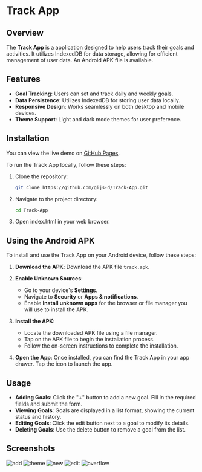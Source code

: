 # Track App

## Overview

The **Track App** is a application designed to help users track their goals and activities. It utilizes IndexedDB for data storage, allowing for efficient management of user data. An Android APK file is available.

## Features

-   **Goal Tracking**: Users can set and track daily and weekly goals.
-   **Data Persistence**: Utilizes IndexedDB for storing user data locally.
-   **Responsive Design**: Works seamlessly on both desktop and mobile devices.
-   **Theme Support**: Light and dark mode themes for user preference.

## Installation

You can view the live demo on [GitHub Pages](https://gijs-d.github.io/Track-App/).

To run the Track App locally, follow these steps:

1. Clone the repository:
    ```bash
    git clone https://github.com/gijs-d/Track-App.git
    ```
2. Navigate to the project directory:
    ```bash
    cd Track-App
    ```
3. Open index.html in your web browser.

## Using the Android APK

To install and use the Track App on your Android device, follow these steps:

1. **Download the APK**: Download the APK file `track.apk`.

2. **Enable Unknown Sources**:

    - Go to your device's **Settings**.
    - Navigate to **Security** or **Apps & notifications**.
    - Enable **Install unknown apps** for the browser or file manager you will use to install the APK.

3. **Install the APK**:

    - Locate the downloaded APK file using a file manager.
    - Tap on the APK file to begin the installation process.
    - Follow the on-screen instructions to complete the installation.

4. **Open the App**: Once installed, you can find the Track App in your app drawer. Tap the icon to launch the app.

## Usage

-   **Adding Goals**: Click the \"+\" button to add a new goal. Fill in the required fields and submit the form.
-   **Viewing Goals**: Goals are displayed in a list format, showing the current status and history.
-   **Editing Goals**: Click the edit button next to a goal to modify its details.
-   **Deleting Goals**: Use the delete button to remove a goal from the list.

## Screenshots

![add](./screenshots/add.gif)
![theme](./screenshots/theme.gif)
![new](./screenshots/new.gif)
![edit](./screenshots/edit.gif)
![overflow](./screenshots/overflow.gif)
